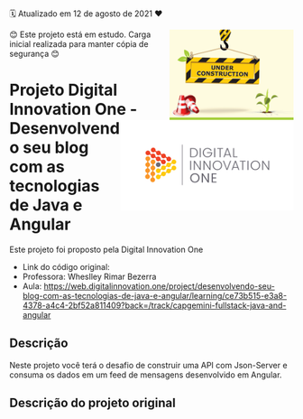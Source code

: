 :spiral_calendar: Atualizado em 12 de agosto de 2021 :heart:

<img align="right" alt="GIF" height="160px" src="https://github.com/rdeconti/rdeconti-resources/blob/main/under_construction.gif" />

:blush: Este projeto está em estudo. Carga inicial realizada para manter cópia de segurança :blush:

<img align="right" alt="GIF" height="160px" src="https://github.com/rdeconti/rdeconti-resources/blob/main/Digital%20Innovation%20One%20-%20Logotipo.png" />

# Projeto Digital Innovation One - Desenvolvendo seu blog com as tecnologias de Java e Angular 
Este projeto foi proposto pela Digital Innovation One
- Link do código original: 
- Professora: Wheslley Rimar Bezerra
- Aula: https://web.digitalinnovation.one/project/desenvolvendo-seu-blog-com-as-tecnologias-de-java-e-angular/learning/ce73b515-e3a8-4378-a4c4-2bf52a811409?back=/track/capgemini-fullstack-java-and-angular

## Descrição
Neste projeto você terá o desafio de construir uma API com Json-Server e consuma os dados em um feed de mensagens desenvolvido em Angular.

## Descrição do projeto original
